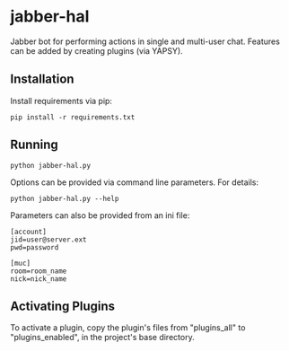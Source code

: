 jabber-hal
==========

Jabber bot for performing actions in single and multi-user chat. Features can be added by creating plugins (via YAPSY).

Installation
------------

Install requirements via pip:

```pip install -r requirements.txt```

Running
-------

```python jabber-hal.py```

Options can be provided via command line parameters. For details:

```python jabber-hal.py --help```

Parameters can also be provided from an ini file:

```
[account]
jid=user@server.ext
pwd=password

[muc]
room=room_name
nick=nick_name
```

Activating Plugins
------------------

To activate a plugin, copy the plugin's files from "plugins_all" to "plugins_enabled", in the project's base directory.
